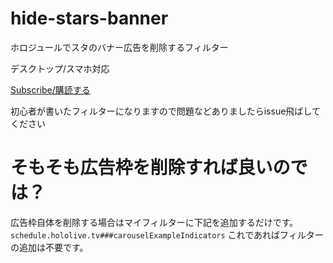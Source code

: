 # hide-stars-banner
ホロジュールでスタのバナー広告を削除するフィルター

デスクトップ/スマホ対応

<a href="https://subscribe.adblockplus.org?location=https://raw.githubusercontent.com/milk-vt/hide-stars-banner/main/filter.txt&title=Hide stars banner">Subscribe/購読する</a>

初心者が書いたフィルターになりますので問題などありましたらissue飛ばしてください

# そもそも広告枠を削除すれば良いのでは？
広告枠自体を削除する場合はマイフィルターに下記を追加するだけです。
```schedule.hololive.tv###carouselExampleIndicators```
これであればフィルターの追加は不要です。
